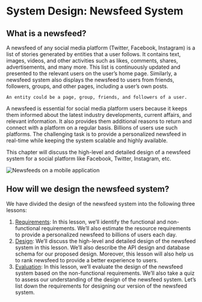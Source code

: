# System Design: Newsfeed System

## What is a newsfeed?
A newsfeed of any social media platform (Twitter, Facebook, Instagram) is a list of stories generated by entities that a user follows. It contains text, images, videos, and other activities such as likes, comments, shares, advertisements, and many more. This list is continuously updated and presented to the relevant users on the user’s home page. Similarly, a newsfeed system also displays the newsfeed to users from friends, followers, groups, and other pages, including a user’s own posts.
```
An entity could be a page, group, friends, and followers of a user.
```

A newsfeed is essential for social media platform users because it keeps them informed about the latest industry developments, current affairs, and relevant information. It also provides them additional reasons to return and connect with a platform on a regular basis. Billions of users use such platforms. The challenging task is to provide a personalized newsfeed in real-time while keeping the system scalable and highly available.

This chapter will discuss the high-level and detailed design of a newsfeed system for a social platform like Facebook, Twitter, Instagram, etc.

![Newsfeeds on a mobile application](mobile.jpg)

## How will we design the newsfeed system?
We have divided the design of the newsfeed system into the following three lessons:

1. [Requirements](../Requirements%20of%20a%20Newsfeed%20System's%20Design/): In this lesson, we’ll identify the functional and non-functional requirements. We’ll also estimate the resource requirements to provide a personalized newsfeed to billions of users each day.
2. [Design](../Design%20of%20a%20Newsfeed%20System/): We’ll discuss the high-level and detailed design of the newsfeed system in this lesson. We’ll also describe the API design and database schema for our proposed design. Moreover, this lesson will also help us to rank newsfeed to provide a better experience to users.
3. [Evaluation](../Evaluation%20of%20a%20Newsfeed%20System's%20Design/): In this lesson, we’ll evaluate the design of the newsfeed system based on the non-functional requirements. We’ll also take a quiz to assess our understanding of the design of the newsfeed system.
Let’s list down the requirements for designing our version of the newsfeed system.

